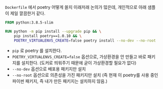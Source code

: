 `Dockerfile` 에서 poetry 어떻게 쓸지 이래저래 논의가 많은데, 개인적으로 아래 샘플이 제일 깔끔한거 같다.

```dockerfile
FROM python:3.8.5-slim

RUN python -m pip install --upgrade pip && \
    pip install poetry==1.0.10 && \
    POETRY_VIRTUALENVS_CREATE=false poetry install --no-dev --no-root
```

- `pip` 로 poetry 를 설치한다.
- `POETRY_VIRTUALENVS_CREATE=false` 옵션으로, 가상환경을 안 만들고 바로 패키지를 설치한다. (도커로 띄워주기 때문에 굳이 가상환경할 필요가 없다)
- `--no-dev` 옵션으로 배포용 패키지만 설치
- `--no-root` 옵션으로 의존성을 가진 패키지만 설치 (즉 현재 이 poetry를 사용 중인 파이썬 패키지, 즉 내가 만든 패키지는 설치하지 않음.)